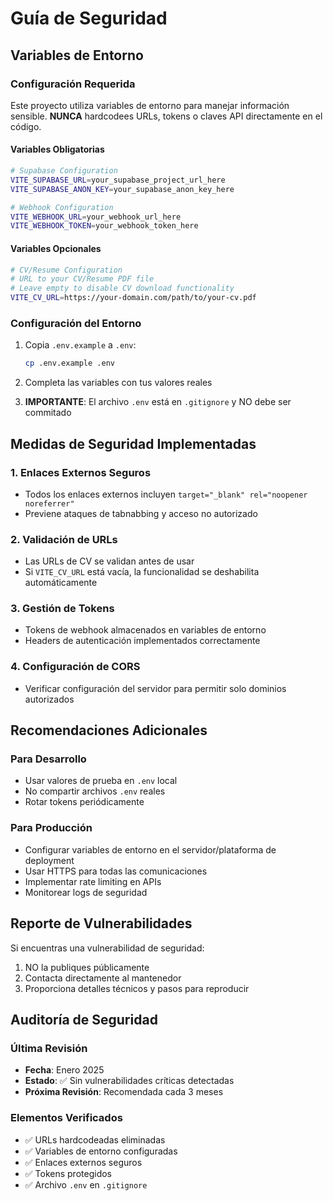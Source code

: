 # Guía de Seguridad

## Variables de Entorno

### Configuración Requerida

Este proyecto utiliza variables de entorno para manejar información sensible. **NUNCA** hardcodees URLs, tokens o claves API directamente en el código.

#### Variables Obligatorias

```bash
# Supabase Configuration
VITE_SUPABASE_URL=your_supabase_project_url_here
VITE_SUPABASE_ANON_KEY=your_supabase_anon_key_here

# Webhook Configuration
VITE_WEBHOOK_URL=your_webhook_url_here
VITE_WEBHOOK_TOKEN=your_webhook_token_here
```

#### Variables Opcionales

```bash
# CV/Resume Configuration
# URL to your CV/Resume PDF file
# Leave empty to disable CV download functionality
VITE_CV_URL=https://your-domain.com/path/to/your-cv.pdf
```

### Configuración del Entorno

1. Copia `.env.example` a `.env`:
   ```bash
   cp .env.example .env
   ```

2. Completa las variables con tus valores reales

3. **IMPORTANTE**: El archivo `.env` está en `.gitignore` y NO debe ser commitado

## Medidas de Seguridad Implementadas

### 1. Enlaces Externos Seguros
- Todos los enlaces externos incluyen `target="_blank" rel="noopener noreferrer"`
- Previene ataques de tabnabbing y acceso no autorizado

### 2. Validación de URLs
- Las URLs de CV se validan antes de usar
- Si `VITE_CV_URL` está vacía, la funcionalidad se deshabilita automáticamente

### 3. Gestión de Tokens
- Tokens de webhook almacenados en variables de entorno
- Headers de autenticación implementados correctamente

### 4. Configuración de CORS
- Verificar configuración del servidor para permitir solo dominios autorizados

## Recomendaciones Adicionales

### Para Desarrollo
- Usar valores de prueba en `.env` local
- No compartir archivos `.env` reales
- Rotar tokens periódicamente

### Para Producción
- Configurar variables de entorno en el servidor/plataforma de deployment
- Usar HTTPS para todas las comunicaciones
- Implementar rate limiting en APIs
- Monitorear logs de seguridad

## Reporte de Vulnerabilidades

Si encuentras una vulnerabilidad de seguridad:
1. NO la publiques públicamente
2. Contacta directamente al mantenedor
3. Proporciona detalles técnicos y pasos para reproducir

## Auditoría de Seguridad

### Última Revisión
- **Fecha**: Enero 2025
- **Estado**: ✅ Sin vulnerabilidades críticas detectadas
- **Próxima Revisión**: Recomendada cada 3 meses

### Elementos Verificados
- ✅ URLs hardcodeadas eliminadas
- ✅ Variables de entorno configuradas
- ✅ Enlaces externos seguros
- ✅ Tokens protegidos
- ✅ Archivo `.env` en `.gitignore`